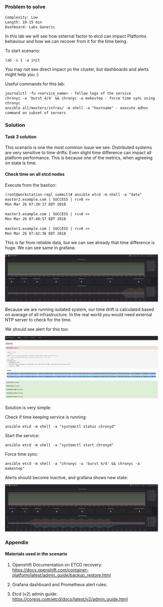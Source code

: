 ### Problem to solve

```
Complexity: Low
Length: 10-15 min
Dashboard: Labs Generic
```

In this lab we will see how external factor to etcd can impact Platforms behaviour and how we can recover from it for the time being.

To start scenario:
```
lab -s 1 -a init
```

You may not see direct impact yo the cluster, but dashboards and alerts might help you :)


Useful commands for this lab:

```
journalctl -fu <service_name> - follow logs of the service
chronyc -a 'burst 4/4' && chronyc -a makestep - force time sync using chronyc
ansible all/masters/infras/ -m shell -a "hostname" - execute adhoc command on subset of servers
```

### Solution

#### Task 3 solution

This scenario is one the most common issue we see. Distributed systems are very sensitive to time drifts. Even slight time difference can impact all platform performance. This is because one of the metrics, when agreeing on state is time.

#### Check time on all etcd nodes

Execute from the bastion:
```
[root@workstation-repl summit]# ansible etcd -m shell -a "date"
master2.example.com | SUCCESS | rc=0 >>
Mon Mar 26 07:39:17 EDT 2018

master3.example.com | SUCCESS | rc=0 >>
Mon Mar 26 07:40:57 EDT 2018

master1.example.com | SUCCESS | rc=0 >>
Mon Mar 26 07:42:36 EDT 2018
```

This is far from reliable data, but we can see already that time difference is huge. We can see same in grafana:

![alt text](img/11-time-drift.png)

Because we are running isolated system, our time drift is calculated based on average of all infrastructure. In the real world you would need external NTP server to check for the time.

We should see alert for this too:

![alt text](img/12-alert-time-drift.png)

Solution is very simple: 

Check if time keeping service is running:
```
ansible etcd -m shell -a "systemctl status chronyd"
```

Start the service:
```
ansible etcd -m shell -a "systemctl start chronyd"
```

Force time sync:
```
ansible etcd -m shell -a "chronyc -a 'burst 4/4' && chronyc -a makestep"
```

Alerts should become inactive, and grafana shows new state:

![alt text](img/13-time-drift.png)

### Appendix

#### Materials used in the scenario

1. Openshift Documentation on ETCD recovery: 
https://docs.openshift.com/container-platform/latest/admin_guide/backup_restore.html

2. Grafana dashboard and Prometheus alert rules:
<insert link to public dasboard link>

3. Etcd (v2) admin guide:
https://coreos.com/etcd/docs/latest/v2/admin_guide.html 
